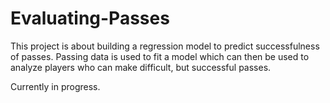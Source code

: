 # Evaluating-Passes

This project is about building a regression model to predict successfulness of passes. Passing data is used to fit a model which can then be used to analyze players who can make difficult, but successful passes.

Currently in progress.
